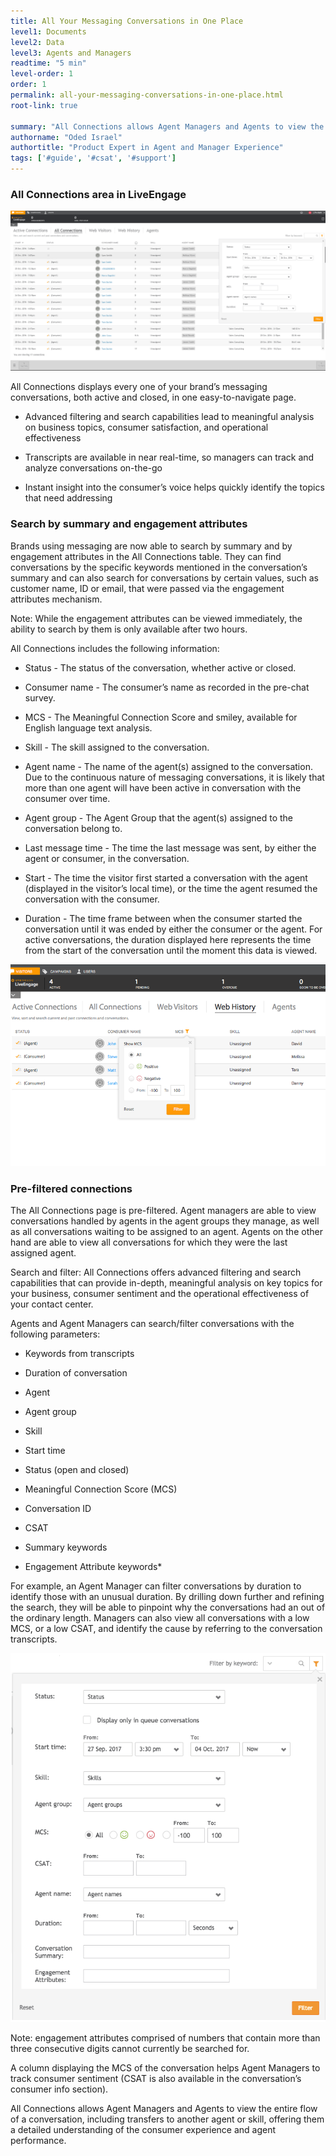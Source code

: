 ```yaml
---
title: All Your Messaging Conversations in One Place
level1: Documents
level2: Data
level3: Agents and Managers
readtime: "5 min"
level-order: 1
order: 1
permalink: all-your-messaging-conversations-in-one-place.html
root-link: true

summary: "All Connections allows Agent Managers and Agents to view the entire flow of a conversation, including transfers to another agent or skill, offering them a detailed understanding of the consumer experience and agent performance."
authorname: "Oded Israel"
authortitle: "Product Expert in Agent and Manager Experience"
tags: ['#guide', '#csat', '#support']
---
```

### All Connections area in LiveEngage  

![All Connections Area](img/all-connections-area.png)

All Connections displays every one of your brand’s messaging conversations, both active and closed, in one easy-to-navigate page.

* Advanced filtering and search capabilities lead to meaningful analysis on business topics, consumer satisfaction, and operational effectiveness

* Transcripts are available in near real-time, so managers can track and analyze conversations on-the-go

* Instant insight into the consumer’s voice helps quickly identify the topics that need addressing

### Search by summary and engagement attributes

Brands using messaging are now able to search by summary and by engagement attributes in the All Connections table. They can find conversations by the specific keywords mentioned in the conversation’s summary and can also search for conversations by certain values, such as customer name, ID or email, that were passed via the engagement attributes mechanism.

<div class="note">Note: While the engagement attributes can be viewed immediately, the ability to search by them is only available after two hours.</div>

All Connections includes the following information:

* Status - The status of the conversation, whether active or closed.

* Consumer name - The consumer’s name as recorded in the pre-chat survey.

* MCS - The Meaningful Connection Score and smiley, available for English language text analysis.

* Skill - The skill assigned to the conversation.

* Agent name - The name of the agent(s) assigned to the conversation. Due to the continuous nature of messaging conversations, it is likely that more than one agent will have been active in conversation with the consumer over time.

* Agent group - The Agent Group that the agent(s) assigned to the conversation belong to.

* Last message time - The time the last message was sent, by either the agent or consumer, in the conversation.

* Start - The time the visitor first started a conversation with the agent (displayed in the visitor’s local time), or the time the agent resumed the conversation with the consumer.

* Duration - The time frame between when the consumer started the conversation until it was ended by either the consumer or the agent. For active conversations, the duration displayed here represents the time from the start of the conversation until the moment this data is viewed.

![MCS sentiment score](img/MCS-sentiment-measurement.png)

### Pre-filtered connections

The All Connections page is pre-filtered. Agent managers are able to view conversations handled by agents in the agent groups they manage, as well as all conversations waiting to be assigned to an agent. Agents on the other hand are able to view all conversations for which they were the last assigned agent.

Search and filter: All Connections offers advanced filtering and search capabilities that can provide in-depth, meaningful analysis on key topics for your business, consumer sentiment and the operational effectiveness of your contact center.

Agents and Agent Managers can search/filter conversations with the following parameters:

* Keywords from transcripts

* Duration of conversation

* Agent

* Agent group

* Skill

* Start time

* Status (open and closed)

* Meaningful Connection Score (MCS)

* Conversation ID

* CSAT

* Summary keywords

* Engagement Attribute keywords*

For example, an Agent Manager can filter conversations by duration to identify those with an unusual duration. By drilling down further and refining the search, they will be able to pinpoint why the conversations had an out of the ordinary length. Managers can also view all conversations with a low MCS, or a low CSAT, and identify the cause by referring to the conversation transcripts.

![search conversation transcript](img/search-conversation-transcript.png)

<div class="note">Note: engagement attributes comprised of numbers that contain more than three consecutive digits cannot currently be searched for.</div>

A column displaying the MCS of the conversation helps Agent Managers to track consumer sentiment (CSAT is also available in the conversation’s consumer info section).

All Connections allows Agent Managers and Agents to view the entire flow of a conversation, including transfers to another agent or skill, offering them a detailed understanding of the consumer experience and agent performance.
